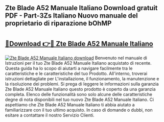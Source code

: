 ## Zte Blade A52 Manuale Italiano Download gratuit PDF - Part-3Zs Italiano Nuovo manuale del proprietario di riparazione bOhMP

# <h2><a href="http://dff1nt.blite.top/?on=Zte+Blade+A52+Manuale+Italiano">🔗Download 👉🔴 Zte Blade A52 Manuale Italiano</a></h2>

[![Zte Blade A52 Manuale Italiano download](https://i.imgur.com/lujVjoI.png)](http://dff1nt.blite.top/?on=Zte+Blade+A52+Manuale+Italiano)
Benvenuto nel manuale di Istruzioni per il tuo Zte Blade A52 Manuale Italiano acquistato di recente. Questa guida ha lo scopo di aiutarti a navigare facilmente tra le caratteristiche e le caratteristiche del tuo Prodotto. All'interno, troverai istruzioni dettagliate per L'installazione, il funzionamento, la manutenzione e la risoluzione dei problemi. Si prega di leggere le informazioni sulla garanzia Zte Blade A52 Manuale Italiano questo prodotto è coperto da una garanzia completa. Elenco delle funzionalità sono solo alcune delle caratteristiche degne di nota disponibili nel tuo nuovo Zte Blade A52 Manuale Italiano. Ci aspettiamo che Zte Blade A52 Manuale Italiano ti abbia aiutato a familiarizzare con il tuo ultimo acquisto. In caso di domande o dubbi, non esitare a contattare il nostro Servizio Clienti.
